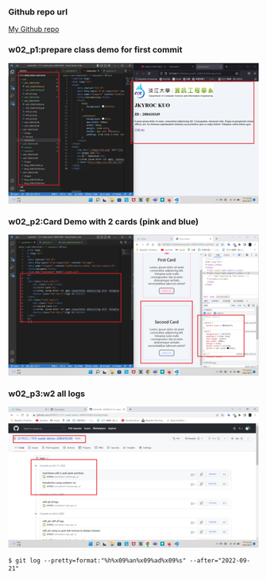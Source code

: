 ### Github repo url

[My Github repo](https://github.com/JKYROC/1111-sweb-demo-208410349.git)

### w02_p1:prepare class demo for first commit

![](w02-p1.png)

### w02_p2:Card Demo with 2 cards (pink and blue)

![](w02-p2.png)

### w02_p3:w2 all logs

![](w02-p3.png)


```
$ git log --pretty=format:"%h%x09%an%x09%ad%x09%s" --after="2022-09-21"

```